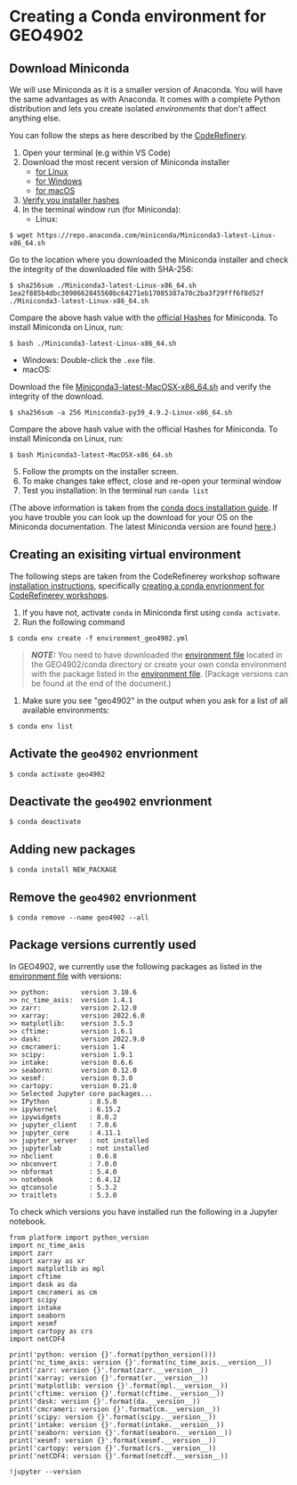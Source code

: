 # Creating a Conda environment for GEO4902


## Download Miniconda 
We will use Miniconda as it is a smaller version of Anaconda. You will have the same advantages as with Anaconda. It comes with a complete Python distribution and lets you create isolated _environments_ that don't affect anything else. 

You can follow the steps as here described by the [CodeRefinery](https://coderefinery.github.io/installation/conda/).

1. Open your terminal (e.g within VS Code)
2. Download the most recent version of Miniconda installer 
   - [for Linux](https://docs.conda.io/en/latest/miniconda.html#linux-installers)
   - [for Windows](https://docs.conda.io/en/latest/miniconda.html)
   - [for macOS](https://docs.conda.io/en/latest/miniconda.html)
3. [Verify you installer hashes](https://docs.conda.io/projects/conda/en/latest/user-guide/install/download.html#hash-verification)
4. In the terminal window run (for Miniconda):
   - Linux: 

```
$ wget https://repo.anaconda.com/miniconda/Miniconda3-latest-Linux-x86_64.sh

```
Go to the location where you downloaded the Miniconda installer and check the integrity of the downloaded file with SHA-256:
```
$ sha256sum ./Miniconda3-latest-Linux-x86_64.sh
1ea2f885b4dbc3098662845560bc64271eb17085387a70c2ba3f29fff6f8d52f  ./Miniconda3-latest-Linux-x86_64.sh
```  
Compare the above hash value with the [official Hashes](https://docs.conda.io/en/latest/miniconda.html) for Miniconda. To install Miniconda on Linux, run:
```
$ bash ./Miniconda3-latest-Linux-x86_64.sh 

```
   - Windows: Double-click the `.exe` file.
   - macOS: 

Download the file [Miniconda3-latest-MacOSX-x86_64.sh](https://docs.conda.io/en/latest/miniconda.html) and verify the integrity of the download.
```
$ sha256sum -a 256 Miniconda3-py39_4.9.2-Linux-x86_64.sh
``` 
Compare the above hash value with the official Hashes for Miniconda. To install Miniconda on Linux, run:
```
$ bash Miniconda3-latest-MacOSX-x86_64.sh
```

5. Follow the prompts on the installer screen.
6. To make changes take effect, close and re-open your terminal window
7. Test you installation: In the terminal run `conda list`

(The above information is taken from the [conda docs installation guide](https://docs.conda.io/projects/conda/en/latest/user-guide/install/index.html). If you have trouble you can look up the download for your OS on the Miniconda documentation. The latest Miniconda version are found [here](https://docs.conda.io/en/latest/miniconda.html).)



## Creating an exisiting virtual environment
The following steps are taken from the CodeRefinerey workshop software [installation instructions](https://coderefinery.github.io/installation/#), specifically [creating a conda envrionment for CodeRefinerey workshops](https://coderefinery.github.io/installation/conda-environment/#conda-environment).

1. If you have not, activate `conda` in Miniconda first using `conda activate`.
2. Run the following command
```
$ conda env create -f environment_geo4902.yml

```
> **_NOTE:_** You need to have downloaded the [environment file](./environment_geo4902.yml) located in the GEO4902/conda directory or create your own conda environment with the package listed in the [environment file](./environment_geo4902.yml). (Package versions can be found at the end of the document.)
> 
1. Make sure you see "geo4902" in the output when you ask for a list of all available environments:
```
$ conda env list
```

## Activate the `geo4902` envrionment
```
$ conda activate geo4902
```
## Deactivate the `geo4902` envrionment
```
$ conda deactivate

```
## Adding new packages 
```
$ conda install NEW_PACKAGE
```

## Remove the `geo4902` envrionment
```
$ conda remove --name geo4902 --all
```

## Package versions currently used
In GEO4902, we currently use the following packages as listed in the [environment file](./environment_geo4902.yml) with versions:

```
>> python:        version 3.10.6 
>> nc_time_axis:  version 1.4.1 
>> zarr:          version 2.12.0 
>> xarray:        version 2022.6.0 
>> matplotlib:    version 3.5.3 
>> cftime:        version 1.6.1 
>> dask:          version 2022.9.0 
>> cmcrameri:     version 1.4 
>> scipy:         version 1.9.1 
>> intake:        version 0.6.6 
>> seaborn:       version 0.12.0 
>> xesmf:         version 0.3.0 
>> cartopy:       version 0.21.0 
>> Selected Jupyter core packages... 
>> IPython          : 8.5.0 
>> ipykernel        : 6.15.2 
>> ipywidgets       : 8.0.2 
>> jupyter_client   : 7.0.6 
>> jupyter_core     : 4.11.1 
>> jupyter_server   : not installed 
>> jupyterlab       : not installed 
>> nbclient         : 0.6.8 
>> nbconvert        : 7.0.0 
>> nbformat         : 5.4.0 
>> notebook         : 6.4.12 
>> qtconsole        : 5.3.2 
>> traitlets        : 5.3.0 
```


To check which versions you have installed run the following in a Jupyter notebook.
```
from platform import python_version
import nc_time_axis
import zarr 
import xarray as xr
import matplotlib as mpl
import cftime
import dask as da
import cmcrameri as cm
import scipy
import intake
import seaborn
import xesmf
import cartopy as crs
import netCDF4

print('python: version {}'.format(python_version()))
print('nc_time_axis: version {}'.format(nc_time_axis.__version__))
print('zarr: version {}'.format(zarr.__version__))
print('xarray: version {}'.format(xr.__version__))
print('matplotlib: version {}'.format(mpl.__version__))
print('cftime: version {}'.format(cftime.__version__))
print('dask: version {}'.format(da.__version__))
print('cmcrameri: version {}'.format(cm.__version__))
print('scipy: version {}'.format(scipy.__version__))
print('intake: version {}'.format(intake.__version__))
print('seaborn: version {}'.format(seaborn.__version__))
print('xesmf: version {}'.format(xesmf.__version__))
print('cartopy: version {}'.format(crs.__version__))
print('netCDF4: version {}'.format(netcdf.__version__))

!jupyter --version

```
